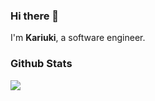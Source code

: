 ### Hi there 👋
I'm **Kariuki**, a software engineer.
### Github Stats
<img 
   src="https://github-readme-stats.vercel.app/api?username=kariukikinyanjui&show_icons=true&theme=tokyonight" 
/>
